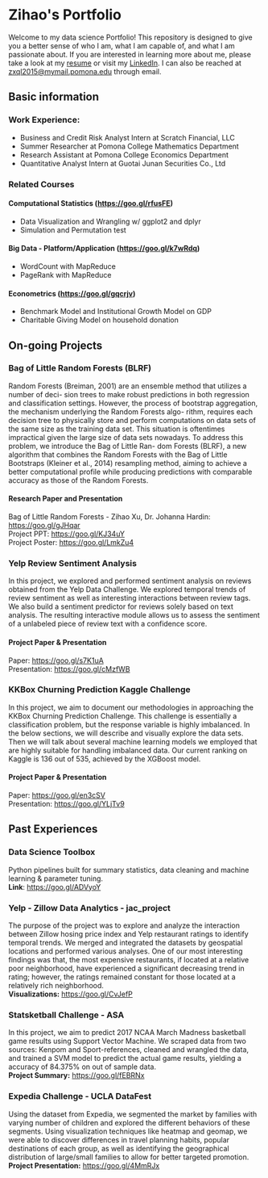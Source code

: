 # Zihao's Portfolio
Welcome to my data science Portfolio! This repository is designed to give you a better sense of who I am, what I am capable of, and what I am passionate about. If you are interested in learning more about me, please take a look at my [resume](https://goo.gl/gvVqxW) or visit my [LinkedIn](https://www.linkedin.com/in/zihao-xu/). I can also be reached at zxql2015@mymail.pomona.edu through email.

## Basic information  
### Work Experience:  
- Business and Credit Risk Analyst Intern at Scratch Financial, LLC  
- Summer Researcher at Pomona College Mathematics Department  
- Research Assistant at Pomona College Economics Department  
- Quantitative Analyst Intern at Guotai Junan Securities Co., Ltd  

### Related Courses  
#### Computational Statistics (https://goo.gl/rfusFE)  
- Data Visualization and Wrangling w/ ggplot2 and dplyr  
- Simulation and Permutation test  
#### Big Data - Platform/Application (https://goo.gl/k7wRdq)  
- WordCount with MapReduce  
- PageRank with MapReduce  
#### Econometrics (https://goo.gl/gqcrjv)  
- Benchmark Model and Institutional Growth Model on GDP  
- Charitable Giving Model on household donation  


## On-going Projects  
### Bag of Little Random Forests (BLRF)  
Random Forests (Breiman, 2001) are an ensemble method that utilizes a number of deci- sion trees to make robust predictions in both regression and classification settings. However, the process of bootstrap aggregation, the mechanism underlying the Random Forests algo- rithm, requires each decision tree to physically store and perform computations on data sets of the same size as the training data set. This situation is oftentimes impractical given the large size of data sets nowadays. To address this problem, we introduce the Bag of Little Ran- dom Forests (BLRF), a new algorithm that combines the Random Forests with the Bag of Little Bootstraps (Kleiner et al., 2014) resampling method, aiming to achieve a better computational profile while producing predictions with comparable accuracy as those of the Random Forests.

#### Research Paper and Presentation  
Bag of Little Random Forests - Zihao Xu, Dr. Johanna Hardin: https://goo.gl/gJHqar  
Project PPT: https://goo.gl/KJ34uY  
Project Poster: https://goo.gl/LmkZu4  

### Yelp Review Sentiment Analysis  
In this project, we explored and performed sentiment analysis on reviews obtained from the Yelp Data Challenge. We explored temporal trends of review sentiment as well as interesting interactions between review tags. We also build a sentiment predictor for reviews solely based on text analysis. The resulting interactive module allows us to assess the sentiment of a unlabeled piece of review text with a confidence score.

#### Project Paper & Presentation  
Paper: https://goo.gl/s7K1uA  
Presentation: https://goo.gl/cMzfWB  

### KKBox Churning Prediction Kaggle Challenge  
In this project, we aim to document our methodologies in approaching the KKBox Churning Prediction Challenge. This challenge is essentially a classification problem, but the response variable is highly imbalanced. In the below sections, we will describe and visually explore the data sets. Then we will talk about several machine learning models we employed that are highly suitable for handling imbalanced data. Our current ranking on Kaggle is 136 out of 535, achieved by the XGBoost model.

#### Project Paper & Presentation  
Paper: https://goo.gl/en3cSV  
Presentation: https://goo.gl/YLjTv9  

## Past Experiences  

### Data Science Toolbox  
Python pipelines built for summary statistics, data cleaning and machine learning & parameter tuning.  
**Link**: https://goo.gl/ADVyoY  


### Yelp - Zillow Data Analytics - jac_project   
The purpose of the project was to explore and analyze the interaction between Zillow hosing price index and Yelp restaurant ratings to identify temporal trends. We merged and integrated the datasets by geospatial locations and performed various analyses. One of our most interesting findings was that, the most expensive restaurants, if located at a relative poor neighborhood, have experienced a significant decreasing trend in rating; however, the ratings remained constant for those located at a relatively rich neighborhood.  
**Visualizations:**  https://goo.gl/CvJefP  


### Statsketball Challenge - ASA  
In this project, we aim to predict 2017 NCAA March Madness basketball game results using Support Vector Machine. We scraped data from two sources: Kenpom and Sport-references, cleaned and wrangled the data, and trained a SVM model to predict the actual game results, yielding a accuracy of 84.375% on out of sample data.  
**Project Summary:**  https://goo.gl/fEBRNx  

### Expedia Challenge - UCLA DataFest  
Using the dataset from Expedia, we segmented the market by families with varying number of children and explored the different behaviors of these segments. Using visualization techniques like heatmap and geomap, we were able to discover differences in travel planning habits, popular destinations of each group, as well as identifying the geographical distribution of large/small families to allow for better targeted promotion.  
**Project Presentation:**  https://goo.gl/4MmRJx  




